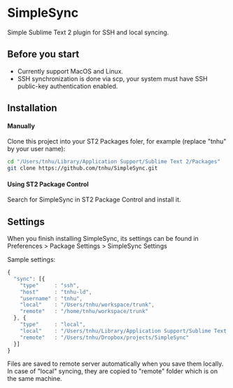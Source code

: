 # SimpleSync

Simple Sublime Text 2 plugin for SSH and local syncing.

## Before you start

- Currently support MacOS and Linux.
- SSH synchronization is done via scp, your system must have SSH public-key authentication enabled.

## Installation

#### Manually

Clone this project into your ST2 Packages foler, for example (replace "tnhu" by your user name):

``` bash
cd "/Users/tnhu/Library/Application Support/Sublime Text 2/Packages"
git clone https://github.com/tnhu/SimpleSync.git
```

#### Using ST2 Package Control

Search for SimpleSync in ST2 Package Control and install it.

## Settings

When you finish installing SimpleSync, its settings can be found in Preferences > Package Settings > SimpleSync Settings

Sample settings:

``` javascript
{
  "sync": [{
    "type"     : "ssh",
    "host"     : "tnhu-ld",
    "username" : "tnhu",
    "local"    : "/Users/tnhu/workspace/trunk",
    "remote"   : "/home/tnhu/workspace/trunk"
  }, {
    "type"     : "local",
    "local"    : "/Users/tnhu/Library/Application Support/Sublime Text 2/Packages/SimpleSync",
    "remote"   : "/Users/tnhu/Dropbox/projects/SimpleSync"
  }]
}
```

Files are saved to remote server automatically when you save them locally. In case of "local" syncing, they are copied to "remote" folder which is on the same machine.